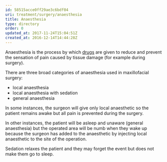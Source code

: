 ```yaml
---
id: 58515acce0ff29ae3c6bdf04
uri: treatment/surgery/anaesthesia
title: Anaesthesia
type: directory
order: 0
updated_at: 2017-11-24T15:04:51Z
created_at: 2016-12-14T14:44:28Z
---
```


<p>Anaesthesia is the process by which <a href="/treatment/other/medication/pain">drugs</a>    are given to reduce and prevent the sensation of pain caused
    by tissue damage (for example during surgery).</p>
<p>There are three broad categories of anaesthesia used in maxillofacial
    surgery:</p>
<ul>
    <li>local anaesthesia</li>
    <li>local anaesthesia with sedation</li>
    <li>general anaesthesia</li>
</ul>
<p>In some instances, the surgeon will give only local anaesthetic
    so the patient remains awake but all pain is prevented during
    the surgery.</p>
<p>In other instances, the patient will be asleep and unaware (general
    anaesthesia) but the operated area will be numb when they
    wake up because the surgeon has added to the anaesthetic
    by injecting local anaesthetic to the site of the operation.</p>
<p>Sedation relaxes the patient and they may forget the event but
    does not make them go to sleep.</p>
